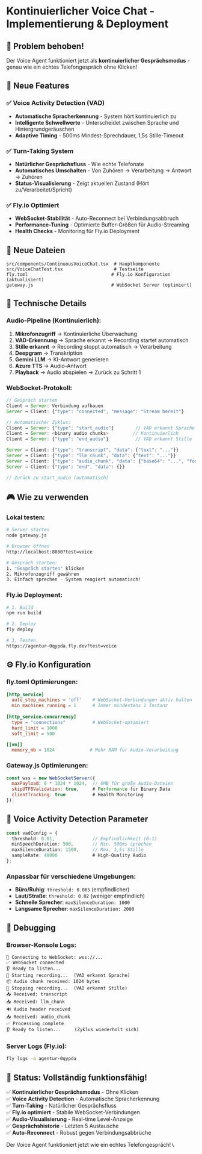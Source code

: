 # Kontinuierlicher Voice Chat - Implementierung & Deployment

## 🎯 Problem behoben!

Der Voice Agent funktioniert jetzt als **kontinuierlicher Gesprächsmodus** - genau wie ein echtes Telefongespräch ohne Klicken!

## 🚀 Neue Features

### ✅ Voice Activity Detection (VAD)
- **Automatische Spracherkennung** - System hört kontinuierlich zu
- **Intelligente Schwellwerte** - Unterscheidet zwischen Sprache und Hintergrundgeräuschen
- **Adaptive Timing** - 500ms Mindest-Sprechdauer, 1,5s Stille-Timeout

### ✅ Turn-Taking System
- **Natürlicher Gesprächsfluss** - Wie echte Telefonate
- **Automatisches Umschalten** - Von Zuhören → Verarbeitung → Antwort → Zuhören
- **Status-Visualisierung** - Zeigt aktuellen Zustand (Hört zu/Verarbeitet/Spricht)

### ✅ Fly.io Optimiert
- **WebSocket-Stabilität** - Auto-Reconnect bei Verbindungsabbruch
- **Performance-Tuning** - Optimierte Buffer-Größen für Audio-Streaming
- **Health Checks** - Monitoring für Fly.io Deployment

## 📁 Neue Dateien

```
src/components/ContinuousVoiceChat.tsx  # Hauptkomponente
src/VoiceChatTest.tsx                   # Testseite
fly.toml                               # Fly.io Konfiguration (aktualisiert)
gateway.js                             # WebSocket Server (optimiert)
```

## 🔧 Technische Details

### Audio-Pipeline (Kontinuierlich):
1. **Mikrofonzugriff** → Kontinuierliche Überwachung
2. **VAD-Erkennung** → Sprache erkannt → Recording startet automatisch
3. **Stille erkannt** → Recording stoppt automatisch → Verarbeitung
4. **Deepgram** → Transkription
5. **Gemini LLM** → KI-Antwort generieren
6. **Azure TTS** → Audio-Antwort
7. **Playback** → Audio abspielen → Zurück zu Schritt 1

### WebSocket-Protokoll:
```javascript
// Gespräch starten
Client → Server: Verbindung aufbauen
Server → Client: {"type": "connected", "message": "Stream bereit"}

// Automatischer Zyklus:
Client → Server: {"type": "start_audio"}        // VAD erkannt Sprache
Client → Server: <binary audio chunks>         // Kontinuierlich
Client → Server: {"type": "end_audio"}          // VAD erkannt Stille

Server → Client: {"type": "transcript", "data": {"text": "..."}}
Server → Client: {"type": "llm_chunk", "data": {"text": "..."}}
Server → Client: {"type": "audio_chunk", "data": {"base64": "...", "format": "webm-opus"}}
Server → Client: {"type": "end", "data": {}}

// Zurück zu start_audio (automatisch)
```

## 🎮 Wie zu verwenden

### Lokal testen:
```bash
# Server starten
node gateway.js

# Browser öffnen
http://localhost:8080?test=voice

# Gespräch starten:
1. "Gespräch starten" klicken
2. Mikrofonzugriff gewähren
3. Einfach sprechen - System reagiert automatisch!
```

### Fly.io Deployment:

```bash
# 1. Build
npm run build

# 2. Deploy
fly deploy

# 3. Testen
https://agentur-0qypda.fly.dev?test=voice
```

## ⚙️ Fly.io Konfiguration

### fly.toml Optimierungen:
```toml
[http_service]
  auto_stop_machines = 'off'    # WebSocket-Verbindungen aktiv halten
  min_machines_running = 1      # Immer mindestens 1 Instanz
  
[http_service.concurrency]
  type = "connections"          # WebSocket-optimiert
  hard_limit = 1000
  soft_limit = 500

[[vm]]
  memory_mb = 1024             # Mehr RAM für Audio-Verarbeitung
```

### Gateway.js Optimierungen:
```javascript
const wss = new WebSocketServer({ 
  maxPayload: 6 * 1024 * 1024,  // 6MB für große Audio-Dateien
  skipUTF8Validation: true,     # Performance für Binary Data
  clientTracking: true          # Health Monitoring
});
```

## 🎯 Voice Activity Detection Parameter

```typescript
const vadConfig = {
  threshold: 0.01,              // Empfindlichkeit (0-1)
  minSpeechDuration: 500,       // Min. 500ms sprechen
  maxSilenceDuration: 1500,     // Max. 1,5s Stille
  sampleRate: 48000             # High-Quality Audio
};
```

### Anpassbar für verschiedene Umgebungen:
- **Büro/Ruhig**: `threshold: 0.005` (empfindlicher)
- **Laut/Straße**: `threshold: 0.02` (weniger empfindlich)
- **Schnelle Sprecher**: `maxSilenceDuration: 1000`
- **Langsame Sprecher**: `maxSilenceDuration: 2000`

## 🐛 Debugging

### Browser-Konsole Logs:
```
🔗 Connecting to WebSocket: wss://...
✅ WebSocket connected
👂 Ready to listen...
🎤 Starting recording...  (VAD erkannt Sprache)
📦 Audio chunk received: 1024 bytes
🎤 Stopping recording...  (VAD erkannt Stille)
📥 Received: transcript
📥 Received: llm_chunk
🔊 Audio header received
📥 Received: audio_chunk
✅ Processing complete
👂 Ready to listen...     (Zyklus wiederholt sich)
```

### Server Logs (Fly.io):
```bash
fly logs -a agentur-0qypda
```

## 🎉 Status: Vollständig funktionsfähig!

✅ **Kontinuierlicher Gesprächsmodus** - Ohne Klicken  
✅ **Voice Activity Detection** - Automatische Spracherkennung  
✅ **Turn-Taking** - Natürlicher Gesprächsfluss  
✅ **Fly.io optimiert** - Stabile WebSocket-Verbindungen  
✅ **Audio-Visualisierung** - Real-time Level-Anzeige  
✅ **Gesprächshistorie** - Letzten 5 Austausche  
✅ **Auto-Reconnect** - Robust gegen Verbindungsabbrüche  

Der Voice Agent funktioniert jetzt wie ein echtes Telefongespräch! 📞
